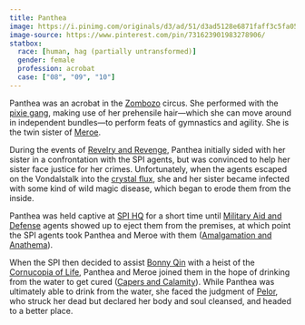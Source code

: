 ```yaml
---
title: Panthea
image: https://i.pinimg.com/originals/d3/ad/51/d3ad5128e6871faff3c5fa0504ce10a4.png
image-source: https://www.pinterest.com/pin/731623901983278906/
statbox:
  race: [human, hag (partially untransformed)]
  gender: female
  profession: acrobat
  case: ["08", "09", "10"]
---
```


Panthea was an acrobat in the [Zombozo](zombozo) circus. She performed with the
[pixie gang](pixie-gang), making use of her prehensile hair&mdash;which she can
move around in independent bundles&mdash;to perform feats of gymnastics and
agility. She is the twin sister of [Meroe](meroe).

During the events of [Revelry and Revenge](../events/case-08), Panthea
initially sided with her sister in a confrontation with the SPI agents, but was
convinced to help her sister face justice for her crimes. Unfortunately, when
the agents escaped on the Vondalstalk into the [crystal flux](../locales/flux),
she and her sister became infected with some kind of wild magic disease, which
began to erode them from the inside.

Panthea was held captive at [SPI HQ](../locales/spi-hq) for a short time until
[Military Aid and Defense](../orgs/mad) agents showed up to eject them from the
premises, at which point the SPI agents took Panthea and Meroe with them
([Amalgamation and Anathema](../events/case-09)).

When the SPI then decided to assist [Bonny Qin](bonny-qin) with a heist of
the [Cornucopia of Life](../relics/cornucopia), Panthea and Meroe joined
them in the hope of drinking from the water to get cured
([Capers and Calamity](../events/case-10)). While Panthea was ultimately able
to drink from the water, she faced the judgment of [Pelor](pelor), who struck
her dead but declared her body and soul cleansed, and headed to a better place.
